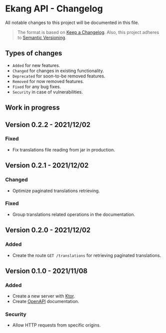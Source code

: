 # Ekang API - Changelog
All notable changes to this project will be documented in this file.

> The format is based on
> [Keep a Changelog](https://keepachangelog.com/en/1.1.0).
> Also, this project adheres to
> [Semantic Versioning](https://semver.org/spec/v2.0.0.html).

## Types of changes
- `Added` for new features.
- `Changed` for changes in existing functionality.
- `Deprecated` for soon-to-be removed features.
- `Removed` for now removed features.
- `Fixed` for any bug fixes.
- `Security` in case of vulnerabilities.

## Work in progress

## Version 0.2.2 - 2021/12/02
### Fixed
- Fix translations file reading from jar in production.

## Version 0.2.1 - 2021/12/02
### Changed
- Optimize paginated translations retrieving.

### Fixed
- Group translations related operations in the documentation.

## Version 0.2.0 - 2021/12/02
### Added
- Create the route `GET /translations` for retrieving paginated translations.

## Version 0.1.0 - 2021/11/08
### Added
- Create a new server with [Ktor](https://ktor.io/).
- Create [OpenAPI](https://swagger.io/specification/) documentation.

### Security
- Allow HTTP requests from specific origins.
